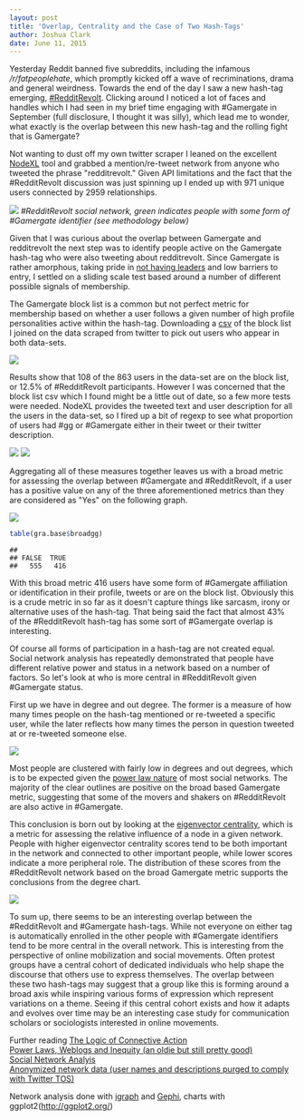 ```yaml
---
layout: post
title: 'Overlap, Centrality and the Case of Two Hash-Tags'
author: Joshua Clark
date: June 11, 2015
---
```


Yesterday Reddit banned five subreddits, including the infamous */r/fatpeoplehate*, which promptly kicked off a wave of recriminations, drama and general weirdness. Towards the end of the day I saw a new hash-tag emerging, [\#RedditRevolt](https://twitter.com/search?q=%23RedditRevolt&src=tyah). Clicking around I noticed a lot of faces and handles which I had seen in my brief time engaging with \#Gamergate in September (full disclosure, I thought it was silly), which lead me to wonder, what exactly is the overlap between this new hash-tag and the rolling fight that is Gamergate? 

Not wanting to dust off my own twitter scraper I leaned on the excellent [NodeXL](http://nodexl.codeplex.com/) tool and grabbed a mention/re-tweet network from anyone who tweeted the phrase "redditrevolt." Given API limitations and the fact that the \#RedditRevolt discussion was just spinning up I ended up with 971 unique users connected by 2959 relationships.

![](https://github.com/joshuaaclark/joshuaaclark.github.io/blob/master/images/twohash/ggraph.png?raw=true)
*#RedditRevolt social network, green indicates people with some form of #Gamergate identifier (see methodology below)*

Given that I was curious about the overlap between Gamergate and redditrevolt the next step was to identify people active on the Gamergate hash-tag who were also tweeting about redditrevolt. Since Gamergate is rather  amorphous, taking pride in [not having leaders](https://www.reddit.com/r/KotakuInAction/comments/2nrcgy/Gamergate_brainstorm_youre_all_the_leaders_of/) and low barriers to entry, I settled on a sliding scale test based around a number of different possible signals of membership.

The Gamergate block list is a common but not perfect metric for membership based on whether a user follows a given number of high profile personalities active within the hash-tag. Downloading a [csv](http://s3.amazonaws.com/ggblocklist/usernameSort.txt) of the block list I joined on the data scraped from twitter to pick out users who appear in both data-sets.

![](https://github.com/joshuaaclark/joshuaaclark.github.io/blob/master/images/twohash/isgg-1.png?raw=true)

Results show that 108 of the 863 users in the data-set are on the block list, or 12.5% of \#RedditRevolt participants. However I was concerned that the block list csv which I found might be a little out of date, so a few more tests were needed. NodeXL provides the tweeted text and user description for all the users in the data-set, so I fired up a bit of regexp to see what proportion of users had \#gg or \#Gamergate either in their tweet or their twitter description.

![](images/twohash/mengg-1.png) ![](https://github.com/joshuaaclark/joshuaaclark.github.io/blob/master/images/twohash/decgg-1.png?raw=true)

Aggregating all of these measures together leaves us with a broad metric for assessing the overlap between \#Gamergate and \#RedditRevolt, if a user has a positive value on any of the three aforementioned metrics than they are considered as "Yes" on the following graph.

![](https://github.com/joshuaaclark/joshuaaclark.github.io/blob/master/images/twohash/broadgg-1.png?raw=true)

``` r
table(gra.base$broadgg)
```

    ## 
    ## FALSE  TRUE 
    ##   555   416

With this broad metric 416 users have some form of \#Gamergate affiliation or identification in their profile, tweets or are on the block list. Obviously this is a crude metric in so far as it doesn't capture things like sarcasm, irony or alternative uses of the hash-tag. That being said the fact that almost 43% of the \#RedditRevolt hash-tag has some sort of \#Gamergate overlap is interesting.

Of course all forms of participation in a hash-tag are not created equal. Social network analysis has repeatedly demonstrated that people have different relative power and status in a network based on a number of factors. So let's look at who is more central in \#RedditRevolt given \#Gamergate status.

First up we have in degree and out degree. The former is a measure of how many times people on the hash-tag mentioned or re-tweeted a specific user, while the later reflects how many times the person in question tweeted at or re-tweeted someone else.

![](https://github.com/joshuaaclark/joshuaaclark.github.io/blob/master/images/twohash/degplot-1.png?raw=true)

Most people are clustered with fairly low in degrees and out degrees, which is to be expected given the [power law nature](http://edgeperspectives.typepad.com/edge_perspectives/images/2007/05/02/edge_perspectives_blog_power_law__3.gif) of most social networks. The majority of the clear outlines are positive on the broad based Gamergate metric, suggesting that some of the movers and shakers on \#RedditRevolt are also active in \#Gamergate.

This conclusion is born out by looking at the [eigenvector centrality](https://en.wikipedia.org/wiki/Centrality#Using_the_adjacency_matrix_to_find_eigenvector_centrality), which is a metric for assessing the relative influence of a node in a given network. People with higher eigenvector centrality scores tend to be both important in the network and connected to other important people, while lower scores indicate a more peripheral role. The distribution of these scores from the \#RedditRevolt network based on the broad Gamergate metric supports the conclusions from the degree chart.

![](https://github.com/joshuaaclark/joshuaaclark.github.io/blob/master/images/twohash/eigplot-1.png?raw=true)

To sum up, there seems to be an interesting overlap between the \#RedditRevolt and \#Gamergate hash-tags. While not everyone on either tag is automatically enrolled in the other people with \#Gamergate identifiers tend to be more central in the overall network. This is interesting from the perspective of online mobilization and social movements. Often protest groups have a central cohort of dedicated individuals who help shape the discourse that others use to express themselves. The overlap between these two hash-tags may suggest that a group like this is forming around a broad axis while inspiring various forms of expression which represent variations on a theme. Seeing if this central cohort exists and how it adapts and evolves over time may be an interesting case study for communication scholars or sociologists interested in online movements.

Further reading [The Logic of Connective Action](http://ccce.com.washington.edu/about/assets/2012iCS-LCA-Bennett&Segerberg-LogicofConnectiveAction.pdf)    
[Power Laws, Weblogs and Inequity (an oldie but still pretty good)](http://www.shirky.com/writings/herecomeseverybody/powerlaw_weblog.html)    
[Social Network Analyis](https://books.google.com/books?hl=en&lr=&id=MJoIGBfYDGEC&oi=fnd&pg=PP2&dq=social+network+analysis&ots=zwAw___o8c&sig=rT8Ogi_UcTUUrUlt3x3nYtxc40o#v=onepage&q=social%20network%20analysis&f=false)  
[Anonymized network data (user names and descriptions purged to comply with Twitter TOS)](data/redditrevolt-anon.graphml)   

Network analysis done with [igraph](http://igraph.org/r/) and [Gephi](https://gephi.github.io/), charts with ggplot2(http://ggplot2.org/)
